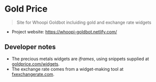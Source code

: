 # Gold Price
> Site for Whoopi Goldbot incluiding gold and exchange rate widgets

- Project website: https://whoopi-goldbot.netlify.com/


## Developer notes

- The precious metals widgets are _iframes_, using snippets supplied at [goldprice.com/widgets](https://goldprice.com/widgets).
- The exchange rate comes from a widget-making tool at [fxexchangerate.com](https://www.fxexchangerate.com/exchange-rates-widget.html).
